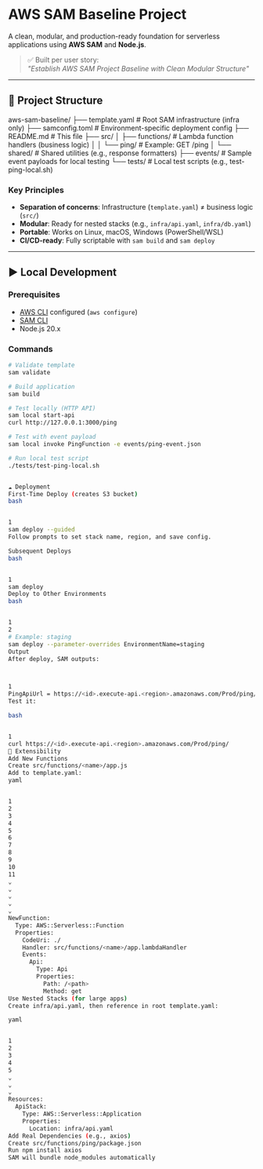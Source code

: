 # AWS SAM Baseline Project

A clean, modular, and production-ready foundation for serverless applications using **AWS SAM** and **Node.js**.

> ✅ Built per user story:  
> _"Establish AWS SAM Project Baseline with Clean Modular Structure"_

---

## 📁 Project Structure
aws-sam-baseline/
├── template.yaml # Root SAM infrastructure (infra only)
├── samconfig.toml # Environment-specific deployment config
├── README.md # This file
├── src/
│ ├── functions/ # Lambda function handlers (business logic)
│ │ └── ping/ # Example: GET /ping
│ └── shared/ # Shared utilities (e.g., response formatters)
├── events/ # Sample event payloads for local testing
└── tests/ # Local test scripts (e.g., test-ping-local.sh)


### Key Principles
- **Separation of concerns**: Infrastructure (`template.yaml`) ≠ business logic (`src/`)
- **Modular**: Ready for nested stacks (e.g., `infra/api.yaml`, `infra/db.yaml`)
- **Portable**: Works on Linux, macOS, Windows (PowerShell/WSL)
- **CI/CD-ready**: Fully scriptable with `sam build` and `sam deploy`

---

## ▶️ Local Development

### Prerequisites
- [AWS CLI](https://docs.aws.amazon.com/cli/latest/userguide/install-cliv2.html) configured (`aws configure`)
- [SAM CLI](https://docs.aws.amazon.com/serverless-application-model/latest/developerguide/install-sam-cli.html)
- Node.js 20.x

### Commands

```bash
# Validate template
sam validate

# Build application
sam build

# Test locally (HTTP API)
sam local start-api
curl http://127.0.0.1:3000/ping

# Test with event payload
sam local invoke PingFunction -e events/ping-event.json

# Run local test script
./tests/test-ping-local.sh


☁️ Deployment
First-Time Deploy (creates S3 bucket)
bash


1
sam deploy --guided
Follow prompts to set stack name, region, and save config. 

Subsequent Deploys
bash


1
sam deploy
Deploy to Other Environments
bash


1
2
# Example: staging
sam deploy --parameter-overrides EnvironmentName=staging
Output
After deploy, SAM outputs:



1
PingApiUrl = https://<id>.execute-api.<region>.amazonaws.com/Prod/ping/
Test it:

bash


1
curl https://<id>.execute-api.<region>.amazonaws.com/Prod/ping/
🧩 Extensibility
Add New Functions
Create src/functions/<name>/app.js
Add to template.yaml:
yaml


1
2
3
4
5
6
7
8
9
10
11
⌄
⌄
⌄
⌄
⌄
NewFunction:
  Type: AWS::Serverless::Function
  Properties:
    CodeUri: ./
    Handler: src/functions/<name>/app.lambdaHandler
    Events:
      Api:
        Type: Api
        Properties:
          Path: /<path>
          Method: get
Use Nested Stacks (for large apps)
Create infra/api.yaml, then reference in root template.yaml:

yaml


1
2
3
4
5
⌄
⌄
⌄
Resources:
  ApiStack:
    Type: AWS::Serverless::Application
    Properties:
      Location: infra/api.yaml
Add Real Dependencies (e.g., axios)
Create src/functions/ping/package.json
Run npm install axios
SAM will bundle node_modules automatically

